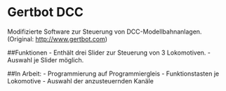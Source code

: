# Gertbot DCC

Modifizierte Software zur Steuerung von DCC-Modellbahnanlagen. (Original: http://www.gertbot.com)

##Funktionen
	- Enthält drei Slider zur Steuerung von 3 Lokomotiven. 
	- Auswahl je Slider möglich.

##In Arbeit:
	- Programmierung auf Programmiergleis
	- Funktionstasten je Lokomotive
	- Auswahl der anzusteuernden Kanäle

